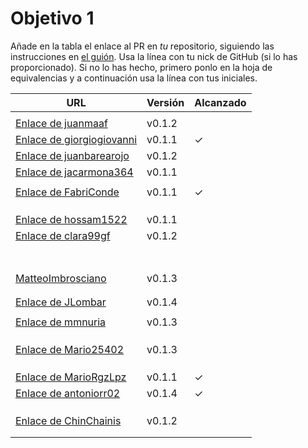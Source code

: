 # Objetivo 1

Añade en la tabla el enlace al PR en *tu* repositorio, siguiendo las
instrucciones en [el guión](http://jj.github.io/IV/documentos/proyecto/1.Planificacion). Usa
la línea con tu nick de GitHub (si lo has proporcionado). Si no lo has hecho,
primero ponlo en la hoja de equivalencias y a continuación usa la línea con tus
iniciales.

| URL                                                                                           | Versión | Alcanzado |
|-----------------------------------------------------------------------------------------------|---------|-----------|
| <!-- Enlace de A E S -->                                                                      |         |           |
| [Enlace de juanmaaf](https://github.com/juanmaaf/MoneyController/pull/6)                      | v0.1.2  |           |
| [Enlace de giorgiogiovanni](https://github.com/giorgiogiovanni/PacketManager/pull/5)          | v0.1.1  | ✓         |
| [Enlace de juanbarearojo](https://github.com/juanbarearojo/privateChef/pull/2)                | v0.1.2  |           |
| [Enlace de jacarmona364](https://github.com/jacarmona364/Riskalc/pull/2)                      | v0.1.1  |           |
| <!-- Enlace de lmchaves -->                                                                   |         |           |
| [Enlace de FabriConde](https://github.com/FabriConde/IV-2024-2025/pull/4)                     | v0.1.1  | ✓         |
| <!-- Enlace de FerniCuesta -->                                                                |         |           |
| <!-- Enlace de "1E04" -->                                                                     |         |           |
| <!-- Enlace de adiazcencillo -->                                                              |         |           |
| [Enlace de hossam1522](https://github.com/hossam1522/ModaTrack/pull/7)                        | v0.1.1  |           |
| [Enlace de clara99gf](https://github.com/clara99gf/easy-gains/pull/7)                         | v0.1.2  |           |
| <!-- Enlace de Antoniogm03 -->                                                                |         |           |
| <!-- Enlace de SantiGarvin -->                                                                |         |           |
| <!-- Enlace de evaanngiil -->                                                                 |         |           |
| <!-- Enlace de blancagiron -->                                                                |         |           |
| <!-- Enlace de GaelGoncalvesAlba -->                                                          |         |           |
| <!-- Enlace de abbonno -->                                                                    |         |           |
| <!-- Enlace de davidgutierrezperez -->                                                        |         |           |
| [MatteoImbrosciano](https://github.com/MatteoImbrosciano/Medication-Management/pull/3)        | v0.1.3  |           |
| <!-- Enlace de Katakuri00 -->                                                                 |         |           |
| <!-- Enlace de MCL-2024 -->                                                                   |         |           |
| [Enlace de JLombar](https://github.com/JLombar/HorariosAutomatricula/pull/2)                  | v0.1.4  |           |
| <!-- Enlace de joselopez10014 -->                                                             |         |           |
| [Enlace de mmnuria](https://github.com/mmnuria/PersonalSportCalendary/pull/6)                 | v0.1.3  |           |
| <!-- Enlace de M S C -->                                                                      |         |           |
| <!-- Enlace de javiernavacapa -->                                                             |         |           |
| <!-- Enlace de Carlosmapego8 -->                                                              |         |           |
| [Enlace de Mario25402](https://github.com/Mario25402/AskETSIIT/pull/9)                        | v0.1.3  |           |
| <!-- Enlace de Pablorc7 -->                                                                   |         |           |
| <!-- Enlace de mrh117 -->                                                                     |         |           |
| <!-- Enlace de LuRDR -->                                                                      |         |           |
| [Enlace de MarioRgzLpz](https://github.com/MarioRgzLpz/ArbitrageBets/pull/5)                  | v0.1.1  | ✓         |
| [Enlace de antoniorr02](https://github.com/antoniorr02/MenuConsulter/pull/3)                  | v0.1.4  | ✓         |
| <!-- Enlace de eigenric -->                                                                   |         |           |
| <!-- Enlace de enger2003 -->                                                                  |         |           |
| <!-- Enlace de wickeet -->                                                                    |         |           |
| [Enlace de ChinChainis](https://github.com/ChinChainis/Proyecto_Reparahorarios_IV2425/pull/5) | v0.1.2  |           |
| <!-- Enlace de anavaln -->                                                                    |         |           |
| <!-- Enlace de pablotl0 -->                                                                   |         |           |

